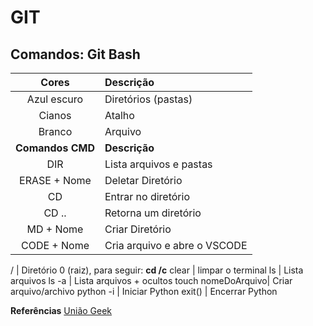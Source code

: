 # GIT

## Comandos: Git Bash


**Cores** | **Descrição**
:-:|:-
Azul escuro |	Diretórios (pastas)
Cianos	|	Atalho
Branco	|	Arquivo
**Comandos CMD**|**Descrição**
DIR | Lista arquivos e pastas
ERASE + Nome | Deletar Diretório
CD | Entrar no diretório
CD .. | Retorna um diretório
MD + Nome | Criar Diretório
CODE + Nome | Cria arquivo e abre o VSCODE 


/ | Diretório 0 (raiz), para seguir: **cd /c**
clear | limpar o terminal
ls | Lista arquivos
ls -a | Lista arquivos + ocultos
touch nomeDoArquivo| Criar arquivo/archivo
python -i | Iniciar Python
exit() | Encerrar Python

**Referências**
[União Geek](https://www.uniaogeek.com.br/guia-de-comandos-cmd-terminal-do-windows/)